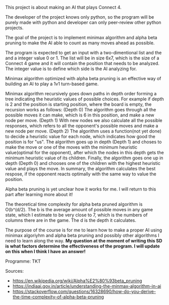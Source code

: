 This project is about making an AI that plays Connect 4.

The developer of the project knows only python, so the program will be purely made with python and developer can only peer-review other python projects.

The goal of the project is to implement minimax algorithm and alpha beta pruning to make the AI able to count as many moves ahead as possible.

The program is expected to get an input with a two-dimentional list and the and a integer value 0 or 1. The list will be in size 6x7, which is the size of a Connect 4 game and it will contain the position that needs to be analyzed. The integer value is to define which side is the AI analyzing for. 

Minimax algorithm optimized with alpha beta pruning is an effective way of building an AI to play a 1v1 turn-based game. 

Minimax algorithm recursively goes down paths in depth order forming a tree indicating the heuristic values of possible choices. For example if depth is 2 and the position is starting position, where the board is empty, the recursion works as follows: (Depth 0) The algorithm goes through all the possible moves it can make, which is 6 in this position, and make a new node per move. (Depth 1) With new nodes we also calculate all the possible responses, which refers to all the opponent's possible moves and make a new node per move. (Depth 2) The algorithm uses a function(not yet done) to decide a heuristic value for each node, which indicates how good the position is for "us". The algorithm goes up in depth (Depth 1) and choses to make the move or one of the moves with the minimum heuristic value(optimal for the opponent), after which the nodes in this depth gets the minimum heuristic value of its children. Finally, the algorithm goes one up in depth (Depth 0) and chooses one of the children with the highest heuristic value and plays the move. In summary, the algorithm calculates the best respose, if the opponent reacts optimally with the same way to value the position.

Alpha beta pruning is yet unclear how it works for me. I will return to this part after learning more about it!

The theoretical time complexity for alpha beta pruned algorithm is O(b^(d/2). The b is the average amount of possible moves in any game state, which I estimate to be very close to 7, which is the numbers of columns there are in the game. The d is the depth it calculates.

The purpose  of the course is for me to learn how to make a proper AI using minimax algoriyhm and alpha beta pruning and possibly other algorithms I need to learn along the way. **My question at the moment of writing this SD is what factors determine the effectiveness of the program. I will update on this when I think I have an answer!**

Programme: TKT

Sources:
- https://en.wikipedia.org/wiki/Alpha%E2%80%93beta_pruning
- https://indiaai.gov.in/article/understanding-the-minmax-algorithm-in-ai
- https://stackoverflow.com/questions/16328690/how-do-you-derive-the-time-complexity-of-alpha-beta-pruning
